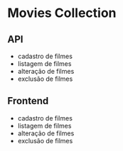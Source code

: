 # Movies Collection

## API
* cadastro de filmes
* listagem de filmes
* alteração de filmes
* exclusão de filmes

## Frontend
* cadastro de filmes
* listagem de filmes
* alteração de filmes
* exclusão de filmes
